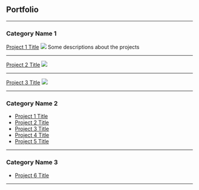 ## Portfolio

---

### Category Name 1 

[Project 1 Title](/sample_page)
<img src="images/dummy_thumbnail.jpg?raw=true"/>
Some descriptions about the projects

---
[Project 2 Title](/pdf/sample_presentation.pdf)
<img src="images/dummy_thumbnail.jpg?raw=true"/>

---
[Project 3 Title](http://example.com/)
<img src="images/dummy_thumbnail.jpg?raw=true"/>

---

### Category Name 2

- [Project 1 Title](http://example.com/)
- [Project 2 Title](http://example.com/)
- [Project 3 Title](http://example.com/)
- [Project 4 Title](http://example.com/)
- [Project 5 Title](http://example.com/)

---

### Category Name 3
- [Project 6 Title](http://example.com/)


---
<!---p style="font-size:11px">Page template forked from <a href="https://github.com/evanca/quick-portfolio">evanca</a></p--->
<!-- Remove above link if you don't want to attibute -->

